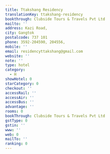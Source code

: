 ```yaml
---
title: Ttakshang Residency
translationKey: ttakshang-residency
bookthrough: Clubside Tours & Travels Pvt Ltd
mailto: ''
address: Kazi Road,
city: Gangtok
postalcode: 737 101
phone: 3592-204590, 204556,
mobile: ''
email: residencyttakshang@gmail.com
website: ''
note: ''
type: hotel
category:
  - H
showHotel: 0
starCategory: 0
checkout: ''
accessRail: ''
accessAir: ''
accessBus: ''
advantage: ''
rooms: 0
bookThrough: Clubside Tours & Travels Pvt Ltd
gstType: 0
gstin: ''
www: ''
web: 0
mailTo: ''
ranking: 0
---
```







